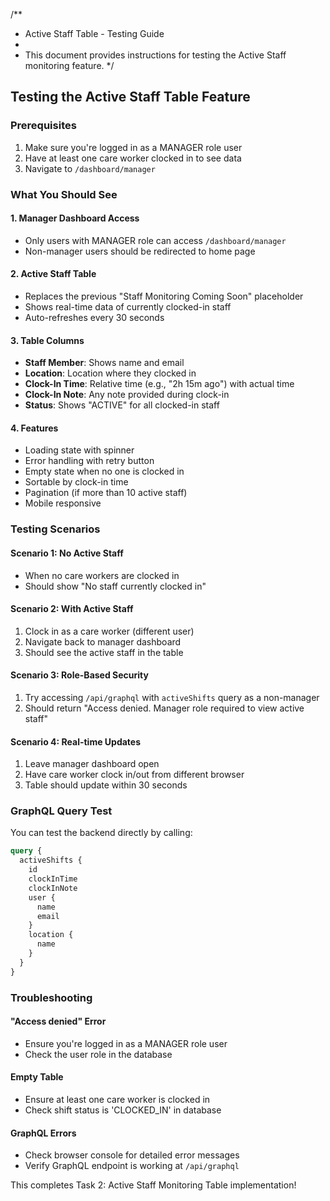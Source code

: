 /**
 * Active Staff Table - Testing Guide
 * 
 * This document provides instructions for testing the Active Staff monitoring feature.
 */

## Testing the Active Staff Table Feature

### Prerequisites
1. Make sure you're logged in as a MANAGER role user
2. Have at least one care worker clocked in to see data
3. Navigate to `/dashboard/manager`

### What You Should See

#### 1. **Manager Dashboard Access**
- Only users with MANAGER role can access `/dashboard/manager`
- Non-manager users should be redirected to home page

#### 2. **Active Staff Table**
- Replaces the previous "Staff Monitoring Coming Soon" placeholder
- Shows real-time data of currently clocked-in staff
- Auto-refreshes every 30 seconds

#### 3. **Table Columns**
- **Staff Member**: Shows name and email
- **Location**: Location where they clocked in
- **Clock-In Time**: Relative time (e.g., "2h 15m ago") with actual time
- **Clock-In Note**: Any note provided during clock-in
- **Status**: Shows "ACTIVE" for all clocked-in staff

#### 4. **Features**
- Loading state with spinner
- Error handling with retry button
- Empty state when no one is clocked in
- Sortable by clock-in time
- Pagination (if more than 10 active staff)
- Mobile responsive

### Testing Scenarios

#### Scenario 1: No Active Staff
- When no care workers are clocked in
- Should show "No staff currently clocked in"

#### Scenario 2: With Active Staff
1. Clock in as a care worker (different user)
2. Navigate back to manager dashboard
3. Should see the active staff in the table

#### Scenario 3: Role-Based Security
1. Try accessing `/api/graphql` with `activeShifts` query as a non-manager
2. Should return "Access denied. Manager role required to view active staff"

#### Scenario 4: Real-time Updates
1. Leave manager dashboard open
2. Have care worker clock in/out from different browser
3. Table should update within 30 seconds

### GraphQL Query Test
You can test the backend directly by calling:
```graphql
query {
  activeShifts {
    id
    clockInTime
    clockInNote
    user {
      name
      email
    }
    location {
      name
    }
  }
}
```

### Troubleshooting

#### "Access denied" Error
- Ensure you're logged in as a MANAGER role user
- Check the user role in the database

#### Empty Table
- Ensure at least one care worker is clocked in
- Check shift status is 'CLOCKED_IN' in database

#### GraphQL Errors
- Check browser console for detailed error messages
- Verify GraphQL endpoint is working at `/api/graphql`

This completes Task 2: Active Staff Monitoring Table implementation!
